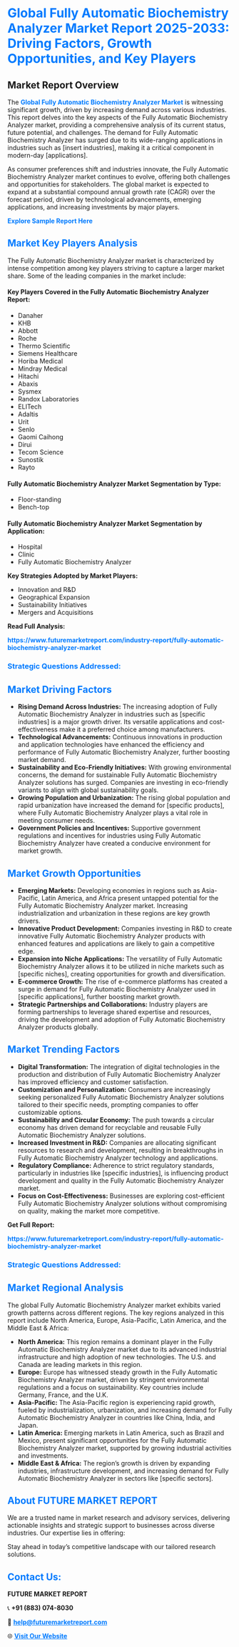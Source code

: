 <h1 style="color: #007BFF;">Global Fully Automatic Biochemistry Analyzer Market Report 2025-2033: Driving Factors, Growth Opportunities, and Key Players</h1>

<section id="overview">
<h2>Market Report Overview</h2>
<p>The <a href="https://www.futuremarketreport.com/industry-report/fully-automatic-biochemistry-analyzer-market" style="color: #007BFF; text-decoration: none;"><strong>Global Fully Automatic Biochemistry Analyzer Market</strong></a> is witnessing significant growth, driven by increasing demand across various industries. This report delves into the key aspects of the Fully Automatic Biochemistry Analyzer market, providing a comprehensive analysis of its current status, future potential, and challenges. The demand for Fully Automatic Biochemistry Analyzer has surged due to its wide-ranging applications in industries such as [insert industries], making it a critical component in modern-day [applications].</p>
<p>As consumer preferences shift and industries innovate, the Fully Automatic Biochemistry Analyzer market continues to evolve, offering both challenges and opportunities for stakeholders. The global market is expected to expand at a substantial compound annual growth rate (CAGR) over the forecast period, driven by technological advancements, emerging applications, and increasing investments by major players.</p>
</section>

<section id="overview">
<p><a href="https://www.futuremarketreport.com/request-sample/reportId=116694" style="color: #007BFF; text-decoration: none;"><strong>Explore Sample Report Here</strong></a></p>
</section>

<section id="key-players">
<h2 style="color: #007BFF;">Market Key Players Analysis</h2>
<p>The Fully Automatic Biochemistry Analyzer market is characterized by intense competition among key players striving to capture a larger market share. Some of the leading companies in the market include:</p>
<h4>Key Players Covered in the Fully Automatic Biochemistry Analyzer Report:</h4>
<ul><li>Danaher</li><li>KHB</li><li>Abbott</li><li>Roche</li><li>Thermo Scientific</li><li>Siemens Healthcare</li><li>Horiba Medical</li><li>Mindray Medical</li><li>Hitachi</li><li>Abaxis</li><li>Sysmex</li><li>Randox Laboratories</li><li>ELITech</li><li>Adaltis</li><li>Urit</li><li>Senlo</li><li>Gaomi Caihong</li><li>Dirui</li><li>Tecom Science</li><li>Sunostik</li><li>Rayto</li></ul>
<h4>Fully Automatic Biochemistry Analyzer Market Segmentation by Type:</h4>
<ul><li>Floor-standing</li><li>Bench-top</li></ul>

<h4>Fully Automatic Biochemistry Analyzer Market Segmentation by Application:</h4>
<ul><li>Hospital</li><li>Clinic</li><li>Fully Automatic Biochemistry Analyzer</li></ul>
<p><strong>Key Strategies Adopted by Market Players:</strong></p>
<ul>
<li>Innovation and R&D</li>
<li>Geographical Expansion</li>
<li>Sustainability Initiatives</li>
<li>Mergers and Acquisitions</li>
</ul>
</section>

<section>
<p><strong>Read Full Analysis: </strong></p><a href="https://www.futuremarketreport.com/industry-report/fully-automatic-biochemistry-analyzer-market" style="color: #007BFF; text-decoration: none;"><strong>https://www.futuremarketreport.com/industry-report/fully-automatic-biochemistry-analyzer-market</strong></a>
<h3 style="color: #007BFF;">Strategic Questions Addressed:</h3>
</section>

<section id="driving-factors">
<h2 style="color: #007BFF;">Market Driving Factors</h2>
<ul>
<li><strong>Rising Demand Across Industries:</strong> The increasing adoption of Fully Automatic Biochemistry Analyzer in industries such as [specific industries] is a major growth driver. Its versatile applications and cost-effectiveness make it a preferred choice among manufacturers.</li>
<li><strong>Technological Advancements:</strong> Continuous innovations in production and application technologies have enhanced the efficiency and performance of Fully Automatic Biochemistry Analyzer, further boosting market demand.</li>
<li><strong>Sustainability and Eco-Friendly Initiatives:</strong> With growing environmental concerns, the demand for sustainable Fully Automatic Biochemistry Analyzer solutions has surged. Companies are investing in eco-friendly variants to align with global sustainability goals.</li>
<li><strong>Growing Population and Urbanization:</strong> The rising global population and rapid urbanization have increased the demand for [specific products], where Fully Automatic Biochemistry Analyzer plays a vital role in meeting consumer needs.</li>
<li><strong>Government Policies and Incentives:</strong> Supportive government regulations and incentives for industries using Fully Automatic Biochemistry Analyzer have created a conducive environment for market growth.</li>
</ul>
</section>

<section id="growth-opportunities">
<h2 style="color: #007BFF;">Market Growth Opportunities</h2>
<ul>
<li><strong>Emerging Markets:</strong> Developing economies in regions such as Asia-Pacific, Latin America, and Africa present untapped potential for the Fully Automatic Biochemistry Analyzer market. Increasing industrialization and urbanization in these regions are key growth drivers.</li>
<li><strong>Innovative Product Development:</strong> Companies investing in R&D to create innovative Fully Automatic Biochemistry Analyzer products with enhanced features and applications are likely to gain a competitive edge.</li>
<li><strong>Expansion into Niche Applications:</strong> The versatility of Fully Automatic Biochemistry Analyzer allows it to be utilized in niche markets such as [specific niches], creating opportunities for growth and diversification.</li>
<li><strong>E-commerce Growth:</strong> The rise of e-commerce platforms has created a surge in demand for Fully Automatic Biochemistry Analyzer used in [specific applications], further boosting market growth.</li>
<li><strong>Strategic Partnerships and Collaborations:</strong> Industry players are forming partnerships to leverage shared expertise and resources, driving the development and adoption of Fully Automatic Biochemistry Analyzer products globally.</li>
</ul>
</section>

<section id="trending-factors">
<h2 style="color: #007BFF;">Market Trending Factors</h2>
<ul>
<li><strong>Digital Transformation:</strong> The integration of digital technologies in the production and distribution of Fully Automatic Biochemistry Analyzer has improved efficiency and customer satisfaction.</li>
<li><strong>Customization and Personalization:</strong> Consumers are increasingly seeking personalized Fully Automatic Biochemistry Analyzer solutions tailored to their specific needs, prompting companies to offer customizable options.</li>
<li><strong>Sustainability and Circular Economy:</strong> The push towards a circular economy has driven demand for recyclable and reusable Fully Automatic Biochemistry Analyzer solutions.</li>
<li><strong>Increased Investment in R&D:</strong> Companies are allocating significant resources to research and development, resulting in breakthroughs in Fully Automatic Biochemistry Analyzer technology and applications.</li>
<li><strong>Regulatory Compliance:</strong> Adherence to strict regulatory standards, particularly in industries like [specific industries], is influencing product development and quality in the Fully Automatic Biochemistry Analyzer market.</li>
<li><strong>Focus on Cost-Effectiveness:</strong> Businesses are exploring cost-efficient Fully Automatic Biochemistry Analyzer solutions without compromising on quality, making the market more competitive.</li>
</ul>
</section>

<section>
<p><strong>Get Full Report: </strong></p><a href="https://www.futuremarketreport.com/industry-report/fully-automatic-biochemistry-analyzer-market" style="color: #007BFF; text-decoration: none;"><strong>https://www.futuremarketreport.com/industry-report/fully-automatic-biochemistry-analyzer-market</strong></a>
<h3 style="color: #007BFF;">Strategic Questions Addressed:</h3>
</section>


<section id="regional-analysis">
<h2 style="color: #007BFF;">Market Regional Analysis</h2>
<p>The global Fully Automatic Biochemistry Analyzer market exhibits varied growth patterns across different regions. The key regions analyzed in this report include North America, Europe, Asia-Pacific, Latin America, and the Middle East & Africa:</p>
<ul>
<li><strong>North America:</strong> This region remains a dominant player in the Fully Automatic Biochemistry Analyzer market due to its advanced industrial infrastructure and high adoption of new technologies. The U.S. and Canada are leading markets in this region.</li>
<li><strong>Europe:</strong> Europe has witnessed steady growth in the Fully Automatic Biochemistry Analyzer market, driven by stringent environmental regulations and a focus on sustainability. Key countries include Germany, France, and the U.K.</li>
<li><strong>Asia-Pacific:</strong> The Asia-Pacific region is experiencing rapid growth, fueled by industrialization, urbanization, and increasing demand for Fully Automatic Biochemistry Analyzer in countries like China, India, and Japan.</li>
<li><strong>Latin America:</strong> Emerging markets in Latin America, such as Brazil and Mexico, present significant opportunities for the Fully Automatic Biochemistry Analyzer market, supported by growing industrial activities and investments.</li>
<li><strong>Middle East & Africa:</strong> The region’s growth is driven by expanding industries, infrastructure development, and increasing demand for Fully Automatic Biochemistry Analyzer in sectors like [specific sectors].</li>
</ul>
</section>

<footer>
<h2 style="color: #007BFF;">About FUTURE MARKET REPORT</h2>
<p>We are a trusted name in market research and advisory services, delivering actionable insights and strategic support to businesses across diverse industries. Our expertise lies in offering:</p>

<p>Stay ahead in today’s competitive landscape with our tailored research solutions.</p>

<h2 style="color: #007BFF;">Contact Us:</h2>
<p><strong>FUTURE MARKET REPORT</strong></p>
<p>📞 <strong>+91 (883) 074-8030</strong></p>
<p>📧 <strong><a href="mailto:help@futuremarketreport.com" style="color: #007BFF;">help@futuremarketreport.com</a></strong></p>
<p>🌐 <strong><a href="https://www.futuremarketreport.com/" style="color: #007BFF;">Visit Our Website</a></strong></p>
</footer>
